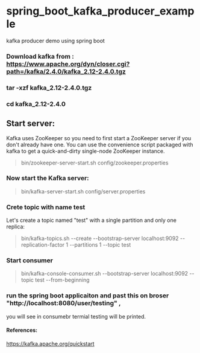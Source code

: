 # spring_boot_kafka_producer_example
kafka producer demo using spring boot
### Download kafka from : https://www.apache.org/dyn/closer.cgi?path=/kafka/2.4.0/kafka_2.12-2.4.0.tgz
### tar -xzf kafka_2.12-2.4.0.tgz
### cd kafka_2.12-2.4.0
## Start server:
Kafka uses ZooKeeper so you need to first start a ZooKeeper server if you don't already have one. 
You can use the convenience script packaged with kafka to get a quick-and-dirty single-node ZooKeeper instance.

> bin/zookeeper-server-start.sh config/zookeeper.properties
### Now start the Kafka server:
> bin/kafka-server-start.sh config/server.properties
### Crete topic with name test
Let's create a topic named "test" with a single partition and only one replica:
> bin/kafka-topics.sh --create --bootstrap-server localhost:9092 --replication-factor 1 --partitions 1 --topic test

### Start consumer
> bin/kafka-console-consumer.sh --bootstrap-server localhost:9092 --topic test --from-beginning


### run the spring boot applicaiton and past this on broser "http://localhost:8080/user/testing" , 
you will see in consumebr termial testing will be printed.

#### References:
https://kafka.apache.org/quickstart


